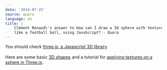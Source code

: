 ```yaml
---
date: '2014-07-25'
source: quora
language: en
title: |
    Clément Renaud\'s answer to How can I draw a 3d sphere with texture,
    like a football ball, using JavaScript? - Quora
---
```


You should check [three.js, a Javascript 3D
library](http://threejs.org/).\
\
Here are some basic [3D
shapes](http://stemkoski.github.io/Three.js/Shapes.html) and a tutorial
for [applying textures on a sphere in
Three.js](http://learningthreejs.com/blog/2013/09/16/how-to-make-the-earth-in-webgl/).
